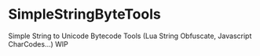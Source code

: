 # SimpleStringByteTools
Simple String to Unicode Bytecode Tools (Lua String Obfuscate, Javascript CharCodes...)
WIP
